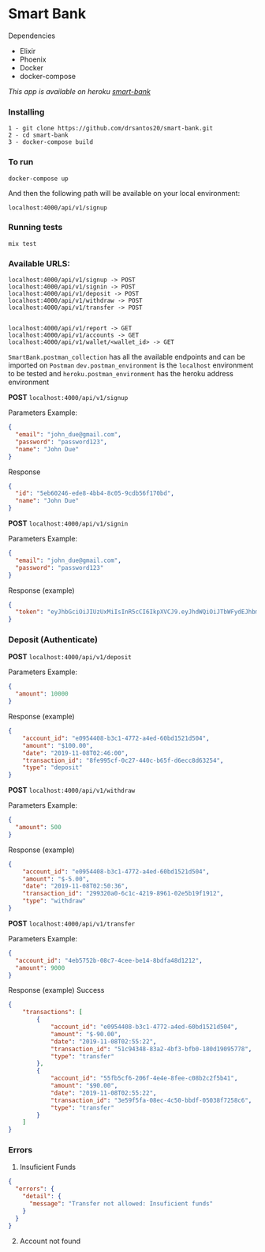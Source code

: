 
# Smart Bank

Dependencies
 * Elixir
 * Phoenix
 * Docker
 * docker-compose

*This app is available on heroku [smart-bank](https://smart-bank.herokuapp.com)*





### Installing

```
1 - git clone https://github.com/drsantos20/smart-bank.git
2 - cd smart-bank
3 - docker-compose build
```

### To run

```
docker-compose up
```

And then the following path will be available on your local environment:

```
localhost:4000/api/v1/signup
```

### Running tests

```
mix test
```

### Available URLS:
```
localhost:4000/api/v1/signup -> POST
localhost:4000/api/v1/signin -> POST
localhost:4000/api/v1/deposit -> POST
localhost:4000/api/v1/withdraw -> POST
localhost:4000/api/v1/transfer -> POST


localhost:4000/api/v1/report -> GET
localhost:4000/api/v1/accounts -> GET
localhost:4000/api/v1/wallet/<wallet_id> -> GET
```


`SmartBank.postman_collection` has all the available endpoints and can be imported on `Postman` 
`dev.postman_environment` is the `localhost` environment to be tested and `heroku.postman_environment` has the heroku address environment 


**POST** `localhost:4000/api/v1/signup`

Parameters Example:
```json
{
  "email": "john_due@gmail.com", 
  "password": "password123",
  "name": "John Due"
}
```
Response
```json
{
  "id": "5eb60246-ede8-4bb4-8c05-9cdb56f170bd",
  "name": "John Due"
}
```
**POST** `localhost:4000/api/v1/signin`

Parameters Example:
```json
{
  "email": "john_due@gmail.com", 
  "password": "password123"
}
```
Response (example)
```json
{
  "token": "eyJhbGciOiJIUzUxMiIsInR5cCI6IkpXVCJ9.eyJhdWQiOiJTbWFydEJhbmsiLCJleHAiOjE1NzU2MDAzNTQsImlhdCI6MTU3MzE4MTE1NCwiaXNzIjoiU21hcnRCYW5rIiwianRpIjoiM2UzZDZhNWQtZDc1My00YmI2LWIzYmQtNDc4ODU4ZDI4NmYzIiwibmJmIjoxNTczMTgxMTUzLCJzdWIiOiI1YWExYjRmZi02MmNmLTQ5YzQtYTk3My0xOTNhZWQ0MDZhY2YiLCJ0eXAiOiJhY2Nlc3MifQ.71O-COZ1f0u4fOB55Bqfq_0zs978vUg9Hmd8RuIPdWc7W3Zc8tqS_-1R_qXytpFP3lYSmgsW79izYueNrlE9Dg"
}
```
### Deposit (Authenticate)

**POST** `localhost:4000/api/v1/deposit`

Parameters Example:
```json
{
  "amount": 10000
}
```
Response (example)
```json
{
    "account_id": "e0954408-b3c1-4772-a4ed-60bd1521d504",
    "amount": "$100.00",
    "date": "2019-11-08T02:46:00",
    "transaction_id": "8fe995cf-0c27-440c-b65f-d6ecc8d63254",
    "type": "deposit"
}
```

**POST** `localhost:4000/api/v1/withdraw`

Parameters Example:
```json
{
  "amount": 500
}
```
Response (example)
```json
{
    "account_id": "e0954408-b3c1-4772-a4ed-60bd1521d504",
    "amount": "$-5.00",
    "date": "2019-11-08T02:50:36",
    "transaction_id": "299320a0-6c1c-4219-8961-02e5b19f1912",
    "type": "withdraw"
}
```

**POST** `localhost:4000/api/v1/transfer`

Parameters Example:
```json
{
  "account_id": "4eb5752b-08c7-4cee-be14-8bdfa48d1212",
  "amount": 9000
}
```
Response (example)
Success
```json
{
    "transactions": [
        {
            "account_id": "e0954408-b3c1-4772-a4ed-60bd1521d504",
            "amount": "$-90.00",
            "date": "2019-11-08T02:55:22",
            "transaction_id": "51c94348-83a2-4bf3-bfb0-180d19095778",
            "type": "transfer"
        },
        {
            "account_id": "55fb5cf6-206f-4e4e-8fee-c08b2c2f5b41",
            "amount": "$90.00",
            "date": "2019-11-08T02:55:22",
            "transaction_id": "3e59f5fa-08ec-4c50-bbdf-05038f7258c6",
            "type": "transfer"
        }
    ]
}
```
### Errors
1. Insuficient Funds
```json
{
  "errors": {
    "detail": {
      "message": "Transfer not allowed: Insuficient funds"
    }
  }
}
```
2. Account not found